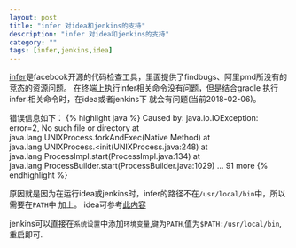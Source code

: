 ```yaml
---
layout: post
title: "infer 对idea和jenkins的支持"
description: "infer 对idea和jenkins的支持"
category: ""
tags: [infer,jenkins,idea]
---
```


[infer](https://github.com/facebook/infer)是facebook开源的代码检查工具，里面提供了findbugs、阿里pmd所没有的竞态的资源问题。
在终端上执行infer相关命令没有问题，但是结合gradle 执行infer 相关命令时，在idea或者jenkins下
就会有问题(当前2018-02-06)。


错误信息如下：
{% highlight java %}
Caused by: java.io.IOException: error=2, No such file or directory
	at java.lang.UNIXProcess.forkAndExec(Native Method)
	at java.lang.UNIXProcess.<init(UNIXProcess.java:248)
	at java.lang.ProcessImpl.start(ProcessImpl.java:134)
	at java.lang.ProcessBuilder.start(ProcessBuilder.java:1029)
	... 91 more
{% endhighlight %}

原因就是因为在运行idea或jenkins时，infer的路径不在`/usr/local/bin`中，所以需要在`PATH`中
加上。
idea可参考[此内容](http://depressiverobot.com/2016/02/05/intellij-path.html)

jenkins可以直接在`系统设置`中添加`环境变量`,`键`为`PATH`,值为`$PATH:/usr/local/bin`,重启即可.
